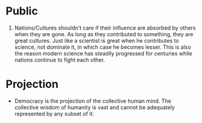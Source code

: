 # Public
1. Nations/Cultures shouldn't care if their influence are absorbed by others when they are gone. As long as they contributed to something, they are great cultures. Just like a scientist is great when he contributes to science, not dominate it, in which case he becomes lesser. This is also the reason modern science has steadily progressed for centuries while nations continue to fight each other.

# Projection
- Democracy is the projection of the collective human mind. The collective wisdom of humanity is vast and cannot be adequately represented by any subset of it. 